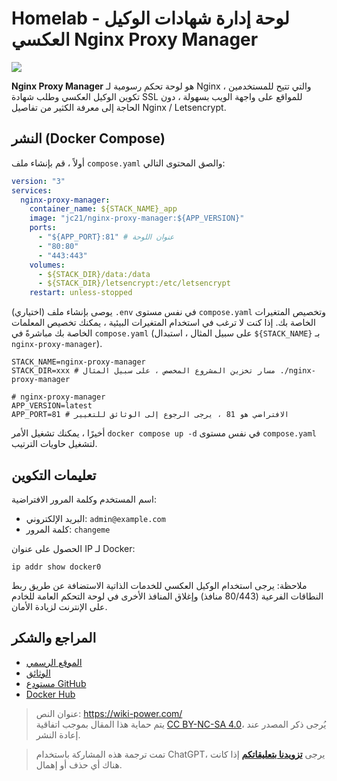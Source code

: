# Homelab - لوحة إدارة شهادات الوكيل العكسي Nginx Proxy Manager

![](https://img.wiki-power.com/d/wiki-media/img/20230408182138.png)

**Nginx Proxy Manager** هو لوحة تحكم رسومية لـ Nginx ، والتي تتيح للمستخدمين تكوين الوكيل العكسي وطلب شهادة SSL للمواقع على واجهة الويب بسهولة ، دون الحاجة إلى معرفة الكثير من تفاصيل Nginx / Letsencrypt.

## النشر (Docker Compose)

أولاً ، قم بإنشاء ملف `compose.yaml` والصق المحتوى التالي:

```yaml title="compose.yaml"
version: "3"
services:
  nginx-proxy-manager:
    container_name: ${STACK_NAME}_app
    image: "jc21/nginx-proxy-manager:${APP_VERSION}"
    ports:
      - "${APP_PORT}:81" # عنوان اللوحة
      - "80:80"
      - "443:443"
    volumes:
      - ${STACK_DIR}/data:/data
      - ${STACK_DIR}/letsencrypt:/etc/letsencrypt
    restart: unless-stopped
```

(اختياري) يوصى بإنشاء ملف `.env` في نفس مستوى `compose.yaml` وتخصيص المتغيرات الخاصة بك. إذا كنت لا ترغب في استخدام المتغيرات البيئية ، يمكنك تخصيص المعلمات الخاصة بك مباشرةً في `compose.yaml` (على سبيل المثال ، استبدال `${STACK_NAME}` بـ `nginx-proxy-manager`).

```dotenv title=".env"
STACK_NAME=nginx-proxy-manager
STACK_DIR=xxx # مسار تخزين المشروع المخصص ، على سبيل المثال ./nginx-proxy-manager

# nginx-proxy-manager
APP_VERSION=latest
APP_PORT=81 # الافتراضي هو 81 ، يرجى الرجوع إلى الوثائق للتغيير
```

أخيرًا ، يمكنك تشغيل الأمر `docker compose up -d` في نفس مستوى `compose.yaml` لتشغيل حاويات الترتيب.

## تعليمات التكوين

اسم المستخدم وكلمة المرور الافتراضية:

- البريد الإلكتروني: `admin@example.com`
- كلمة المرور: `changeme`

الحصول على عنوان IP لـ Docker:

```shell
ip addr show docker0
```

ملاحظة: يرجى استخدام الوكيل العكسي للخدمات الذاتية الاستضافة عن طريق ربط النطاقات الفرعية (80/443 منافذ) وإغلاق المنافذ الأخرى في لوحة التحكم العامة للخادم على الإنترنت لزيادة الأمان.

## المراجع والشكر

- [الموقع الرسمي](https://nginxproxymanager.com)
- [الوثائق](https://nginxproxymanager.com/guide)
- [مستودع GitHub](https://github.com/NginxProxyManager/nginx-proxy-manager)
- [Docker Hub](https://hub.docker.com/r/jlesage/nginx-proxy-manager)

> عنوان النص: <https://wiki-power.com/>  
> يتم حماية هذا المقال بموجب اتفاقية [CC BY-NC-SA 4.0](https://creativecommons.org/licenses/by/4.0/deed.zh)، يُرجى ذكر المصدر عند إعادة النشر.

> تمت ترجمة هذه المشاركة باستخدام ChatGPT، يرجى [**تزويدنا بتعليقاتكم**](https://github.com/linyuxuanlin/Wiki_MkDocs/issues/new) إذا كانت هناك أي حذف أو إهمال.

